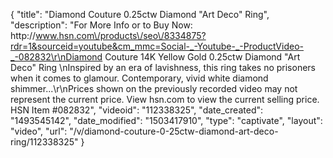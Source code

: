 {
    "title": "Diamond Couture 0.25ctw Diamond \"Art Deco\" Ring",
    "description": "For More Info or to Buy Now: http:\/\/www.hsn.com\/products\/seo\/8334875?rdr=1&sourceid=youtube&cm_mmc=Social-_-Youtube-_-ProductVideo-_-082832\r\nDiamond Couture 14K Yellow Gold 0.25ctw Diamond \"Art Deco\" Ring \nInspired by an era of lavishness, this ring takes no prisoners when it comes to glamour. Contemporary, vivid white diamond shimmer...\r\nPrices shown on the previously recorded video may not represent the current price.  View hsn.com to view the current selling price. HSN Item #082832",
    "videoid": "112338325",
    "date_created": "1493545142",
    "date_modified": "1503417910",
    "type": "captivate",
    "layout": "video",
    "url": "\/v\/diamond-couture-0-25ctw-diamond-art-deco-ring\/112338325"
}